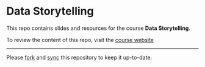 # Data Storytelling 

This repo contains slides and resources for the course **Data Storytelling**. 

To review the content of this repo, visit the [course website](https://kirenz.github.io/data-storytelling/)

---

Please [fork](https://docs.github.com/en/get-started/quickstart/fork-a-repo) and [sync](https://docs.github.com/en/github/collaborating-with-pull-requests/working-with-forks/syncing-a-fork) this repository to keep it up-to-date.
